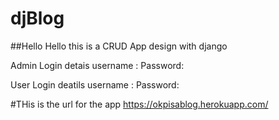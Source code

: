 # djBlog
##Hello 
Hello this is a CRUD App design with django

Admin Login detais
username :
Password:

User Login deatils
username :
Password:

#THis is the url for the app
https://okpisablog.herokuapp.com/

